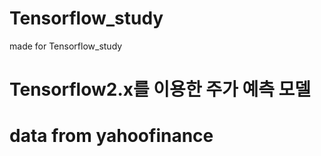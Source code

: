 # Tensorflow_study
made for Tensorflow_study
# Tensorflow2.x를 이용한 주가 예측 모델

# data from yahoofinance
